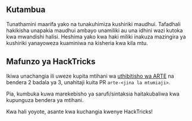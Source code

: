 ## Kutambua
Tunathamini maarifa yako na tunakuhimiza kushiriki maudhui. Tafadhali hakikisha unapakia maudhui ambayo unamiliki au una idhini wazi kutoka kwa mwandishi halisi. Heshima yako kwa haki miliki inakuza mazingira ya kushiriki yanayoweza kuaminiwa na kisheria kwa kila mtu.

## Mafunzo ya HackTricks
Ikiwa unachangia ili uweze kupita mtihani wa [uthibitisho wa ARTE](https://training.hacktricks.xyz/courses/arte) na bendera 2 badala ya 3, unahitaji kuita PR `arte-<jina la mtumiaji>`.

Pia, kumbuka kuwa marekebisho ya sarufi/sintaksia haitakubaliwa kwa kupunguza bendera ya mtihani.

Kwa hali yoyote, asante kwa kuchangia kwenye HackTricks!
